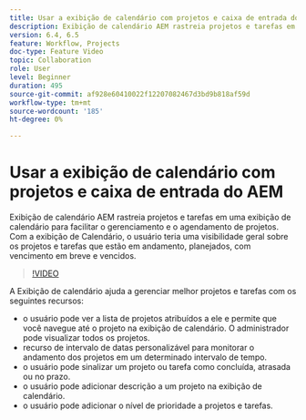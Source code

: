 ```yaml
---
title: Usar a exibição de calendário com projetos e caixa de entrada do AEM
description: Exibição de calendário AEM rastreia projetos e tarefas em uma exibição de calendário para facilitar o gerenciamento e o agendamento de projetos. Com a exibição de Calendário, o usuário teria uma visibilidade geral sobre os projetos e tarefas que estão em andamento, planejados, com vencimento em breve e vencidos.
version: 6.4, 6.5
feature: Workflow, Projects
doc-type: Feature Video
topic: Collaboration
role: User
level: Beginner
duration: 495
source-git-commit: af928e60410022f12207082467d3bd9b818af59d
workflow-type: tm+mt
source-wordcount: '185'
ht-degree: 0%

---
```



# Usar a exibição de calendário com projetos e caixa de entrada do AEM

Exibição de calendário AEM rastreia projetos e tarefas em uma exibição de calendário para facilitar o gerenciamento e o agendamento de projetos. Com a exibição de Calendário, o usuário teria uma visibilidade geral sobre os projetos e tarefas que estão em andamento, planejados, com vencimento em breve e vencidos.

>[!VIDEO](https://video.tv.adobe.com/v/16804?quality=12&learn=on)

A Exibição de calendário ajuda a gerenciar melhor projetos e tarefas com os seguintes recursos:

* o usuário pode ver a lista de projetos atribuídos a ele e permite que você navegue até o projeto na exibição de calendário. O administrador pode visualizar todos os projetos.
* recurso de intervalo de datas personalizável para monitorar o andamento dos projetos em um determinado intervalo de tempo.
* o usuário pode sinalizar um projeto ou tarefa como concluída, atrasada ou no prazo.
* o usuário pode adicionar descrição a um projeto na exibição de calendário.
* o usuário pode adicionar o nível de prioridade a projetos e tarefas.
